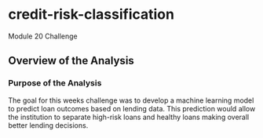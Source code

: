 # credit-risk-classification
Module 20 Challenge

## Overview of the Analysis

### Purpose of the Analysis
The goal for this weeks challenge was to develop a machine learning model to predict loan outcomes based on lending data. This prediction would allow the institution to separate high-risk loans and healthy loans making overall better lending decisions.

